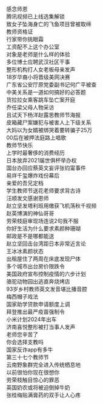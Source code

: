 感念师恩  
腾讯视频已上线选集解锁  
致女子坠海身亡的飞鱼项目曾被取缔  
教师资格证  
行家带你挑眼霜  
工资配不上这个办公室  
对象是老师是什么样的体验  
多位博士应聘武汉社区干事  
整形机构打人女老板母亲发声  
18岁华裔小将晋级美网决赛  
广东省公安厅原党委副书记何广平被查  
中美关系是一道如何搞好的必答题  
货拉拉女乘客跳车坠亡案开庭  
乔任梁父母人物采访  
且试天下杨洋赵露思教师节海报  
皮箱藏尸案嫌犯与被害人上下级关系  
大妈以为女婿被绑哭着要转骗子25万  
00后在被押法庭路上唱歌  
教师节快乐  
上学时最奢侈的消费经历  
日本放弃2021届世俱杯举办权  
国台办回应蔡英文妄评张钧甯事件  
易烊千玺爆炸戏份幕后  
亲爱的吾兄定档  
学生教师节送花老师要求背古诗  
汪顺发文感谢恩师  
赵立坚发塔利班用缴获飞机荡秋千视频  
赵英博演的神仙哥哥  
劳荣枝庭审现场连说2句我不服  
你好生活为什么要求素颜种珊瑚  
邮政是不是哪都能送  
赵立坚回击台湾距日本非常近言论  
王冰冰素颜状态  
出租屋住了两周在床底发现尸体  
多个城市出台房价限跌令  
美国政府宣布控制疫情的六步计划  
骆驼动物园出逃直奔烧烤店  
93岁乡村教师英文发音堪比播音腔  
梅西帽子戏法  
国家助学贷款申请额度上调  
拜登推出最严疫苗强制令  
小米计划2024年出车  
济南喜悦整形被打当事人发声  
老师您辛苦了  
你会选择支教吗  
国家反诈app有多牛  
第三十七个教师节  
云南野象群完全进入传统栖息地  
以前很怕你现在很想你  
劳荣枝触目惊心的罪恶  
英国奶农或将被迫倒掉牛奶  
张桂梅贴满膏药的双手让人心疼  
